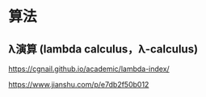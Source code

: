 # 算法

## λ演算 (lambda calculus，λ-calculus)

https://cgnail.github.io/academic/lambda-index/

https://www.jianshu.com/p/e7db2f50b012
